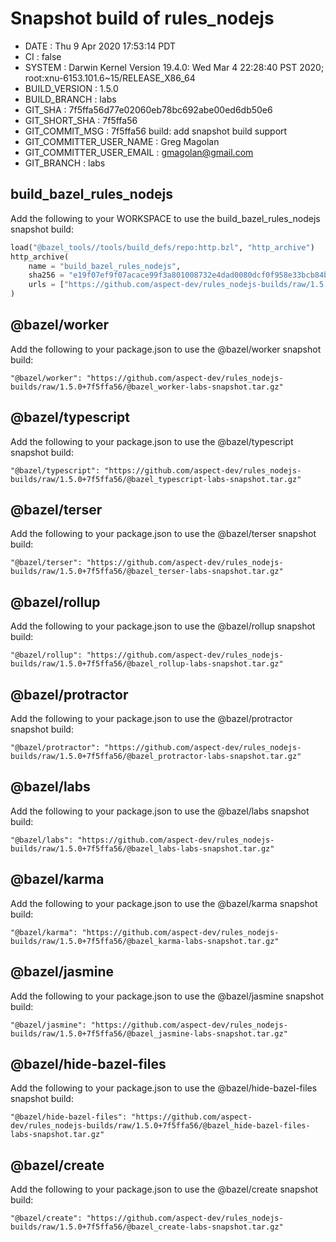 # Snapshot build of rules_nodejs

+ DATE                     : Thu  9 Apr 2020 17:53:14 PDT
+ CI                       : false
+ SYSTEM                   : Darwin Kernel Version 19.4.0: Wed Mar  4 22:28:40 PST 2020; root:xnu-6153.101.6~15/RELEASE_X86_64
+ BUILD_VERSION            : 1.5.0
+ BUILD_BRANCH             : labs
+ GIT_SHA                  : 7f5ffa56d77e02060eb78bc692abe00ed6db50e6
+ GIT_SHORT_SHA            : 7f5ffa56
+ GIT_COMMIT_MSG           : 7f5ffa56 build: add snapshot build support
+ GIT_COMMITTER_USER_NAME  : Greg Magolan
+ GIT_COMMITTER_USER_EMAIL : gmagolan@gmail.com
+ GIT_BRANCH               : labs

## build_bazel_rules_nodejs
Add the following to your WORKSPACE to use the build_bazel_rules_nodejs snapshot build:
```python
load("@bazel_tools//tools/build_defs/repo:http.bzl", "http_archive")
http_archive(
    name = "build_bazel_rules_nodejs",
    sha256 = "e19f07ef9f07acace99f3a801008732e4dad0080dcf0f958e33bcb84b3ffec2d",
    urls = ["https://github.com/aspect-dev/rules_nodejs-builds/raw/1.5.0+7f5ffa56/build_bazel_rules_nodejs-labs-snapshot.tar.gz"],
)
```

## @bazel/worker
Add the following to your package.json to use the @bazel/worker snapshot build:
```
"@bazel/worker": "https://github.com/aspect-dev/rules_nodejs-builds/raw/1.5.0+7f5ffa56/@bazel_worker-labs-snapshot.tar.gz"
```

## @bazel/typescript
Add the following to your package.json to use the @bazel/typescript snapshot build:
```
"@bazel/typescript": "https://github.com/aspect-dev/rules_nodejs-builds/raw/1.5.0+7f5ffa56/@bazel_typescript-labs-snapshot.tar.gz"
```

## @bazel/terser
Add the following to your package.json to use the @bazel/terser snapshot build:
```
"@bazel/terser": "https://github.com/aspect-dev/rules_nodejs-builds/raw/1.5.0+7f5ffa56/@bazel_terser-labs-snapshot.tar.gz"
```

## @bazel/rollup
Add the following to your package.json to use the @bazel/rollup snapshot build:
```
"@bazel/rollup": "https://github.com/aspect-dev/rules_nodejs-builds/raw/1.5.0+7f5ffa56/@bazel_rollup-labs-snapshot.tar.gz"
```

## @bazel/protractor
Add the following to your package.json to use the @bazel/protractor snapshot build:
```
"@bazel/protractor": "https://github.com/aspect-dev/rules_nodejs-builds/raw/1.5.0+7f5ffa56/@bazel_protractor-labs-snapshot.tar.gz"
```

## @bazel/labs
Add the following to your package.json to use the @bazel/labs snapshot build:
```
"@bazel/labs": "https://github.com/aspect-dev/rules_nodejs-builds/raw/1.5.0+7f5ffa56/@bazel_labs-labs-snapshot.tar.gz"
```

## @bazel/karma
Add the following to your package.json to use the @bazel/karma snapshot build:
```
"@bazel/karma": "https://github.com/aspect-dev/rules_nodejs-builds/raw/1.5.0+7f5ffa56/@bazel_karma-labs-snapshot.tar.gz"
```

## @bazel/jasmine
Add the following to your package.json to use the @bazel/jasmine snapshot build:
```
"@bazel/jasmine": "https://github.com/aspect-dev/rules_nodejs-builds/raw/1.5.0+7f5ffa56/@bazel_jasmine-labs-snapshot.tar.gz"
```

## @bazel/hide-bazel-files
Add the following to your package.json to use the @bazel/hide-bazel-files snapshot build:
```
"@bazel/hide-bazel-files": "https://github.com/aspect-dev/rules_nodejs-builds/raw/1.5.0+7f5ffa56/@bazel_hide-bazel-files-labs-snapshot.tar.gz"
```

## @bazel/create
Add the following to your package.json to use the @bazel/create snapshot build:
```
"@bazel/create": "https://github.com/aspect-dev/rules_nodejs-builds/raw/1.5.0+7f5ffa56/@bazel_create-labs-snapshot.tar.gz"
```
